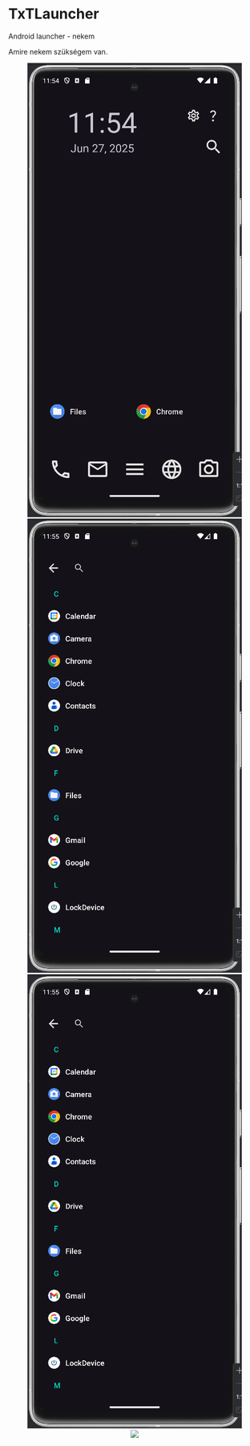 # TxTLauncher
Android launcher - nekem

Amire nekem szükségem van.

<p align=center>
  <img src=./img/screen1.png>
  <br />
  <img src=./img/screen2.png>
  <br />
  <img src=./img/screen2.png>
  <br />
  <img src=./img/screen14.png>
  <br />
</p>

